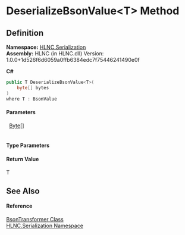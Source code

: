 # DeserializeBsonValue&lt;T&gt; Method




## Definition
**Namespace:** <a href="N_HLNC_Serialization">HLNC.Serialization</a>  
**Assembly:** HLNC (in HLNC.dll) Version: 1.0.0+1d526f6d6059a0ffb6384edc7f75446241490e0f

**C#**
``` C#
public T DeserializeBsonValue<T>(
	byte[] bytes
)
where T : BsonValue

```



#### Parameters
<dl><dt>  <a href="https://learn.microsoft.com/dotnet/api/system.byte" target="_blank" rel="noopener noreferrer">Byte</a>[]</dt><dd> </dd></dl>

#### Type Parameters
<dl><dt /><dd /></dl>

#### Return Value
T

## See Also


#### Reference
<a href="T_HLNC_Serialization_BsonTransformer">BsonTransformer Class</a>  
<a href="N_HLNC_Serialization">HLNC.Serialization Namespace</a>  

